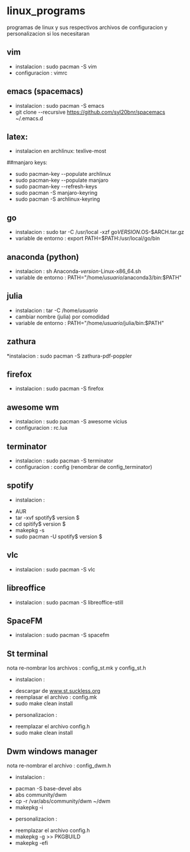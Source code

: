 # linux_programs
programas de linux y sus respectivos archivos de configuracion y personalizacion si los necesitaran

## vim

* instalacion : sudo pacman -S vim
* configuracion : vimrc

## emacs (spacemacs)

* instalacion : sudo pacman -S emacs
* git clone --recursive https://github.com/syl20bnr/spacemacs ~/.emacs.d

## latex:
* instalacion en archlinux: texlive-most

##manjaro keys:

* sudo pacman-key --populate archlinux
* sudo pacman-key --populate manjaro
* sudo pacman-key --refresh-keys
* sudo pacman -S manjaro-keyring
* sudo pacman -S archlinux-keyring

## go

* instalacion : sudo tar -C /usr/local -xzf go$VERSION.$OS-$ARCH.tar.gz
* variable de entorno : export PATH=$PATH:/usr/local/go/bin

## anaconda (python)

* instalacion : sh Anaconda-$version$-Linux-x86_64.sh
* variable de entorno : PATH="/home/$usuario$/anaconda3/bin:$PATH"

## julia

* instalacion : tar -C /home/$usuario$
* cambiar nombre (julia) por comodidad
* variable de entorno : PATH="/home/$usuario$/julia/bin:$PATH"

## zathura

*instalacion : sudo pacman -S zathura-pdf-poppler

## firefox

* instalacion : sudo pacman -S firefox

## awesome wm

* instalacion : sudo pacman -S awesome vicius
* configuracion : rc.lua

## terminator

* instalacion : sudo pacman -S terminator
* configuracion : config (renombrar de config_terminator)

## spotify

* instalacion : 

 - AUR
 - tar -xvf spotify$ version $
 - cd spitify$ version $
 - makepkg -s
 - sudo pacman -U spotify$ version $

## vlc

* instalacion : sudo pacman -S vlc

## libreoffice

* instalacion : sudo pacman -S libreoffice-still

## SpaceFM

* instalacion : sudo pacman -S spacefm

## St terminal

nota re-nombrar los archivos : config_st.mk y config_st.h

* instalacion : 
 
- descargar de www.st.suckless.org
- reemplasar el archivo : config.mk
- sudo make clean install

* personalizacion : 

- reemplazar el archivo config.h 
- sudo make clean install

## Dwm windows manager

nota re-nombrar el archivo : config_dwm.h

* instalacion : 
 
- pacman -S base-devel abs
- abs community/dwm
- cp -r /var/abs/community/dwm ~/dwm
- makepkg -i

* personalizacion : 

- reemplazar el archivo config.h
- makepkg -g >> PKGBUILD
- makepkg -efi
